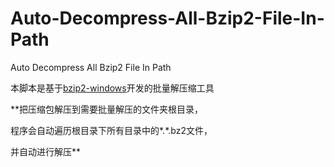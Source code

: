 # Auto-Decompress-All-Bzip2-File-In-Path
Auto Decompress All Bzip2 File In Path

本脚本是基于[bzip2-windows](https://github.com/philr/bzip2-windows)开发的批量解压缩工具

**把压缩包解压到需要批量解压的文件夹根目录，

程序会自动遍历根目录下所有目录中的*.*.bz2文件，

并自动进行解压**
